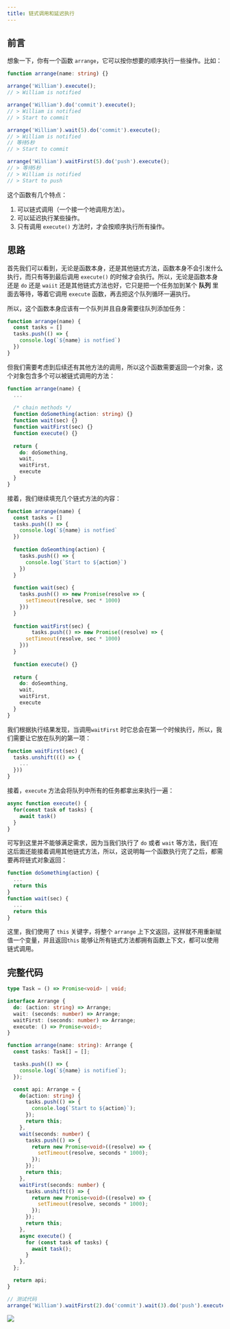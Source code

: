 ```yaml
---
title: 链式调用和延迟执行
---
```


## 前言

想象一下，你有一个函数 `arrange`，它可以按你想要的顺序执行一些操作。比如：

```ts
function arrange(name: string) {}

arrange('William').execute();
// > William is notified

arrange('William').do('commit').execute();
// > William is notified
// > Start to commit

arrange('William').wait(5).do('commit').execute();
// > William is notified
// 等待5秒
// > Start to commit

arrange('William').waitFirst(5).do('push').execute();
// > 等待5秒
// > William is notified
// > Start to push

```

这个函数有几个特点：

1. 可以链式调用（一个接一个地调用方法）。
2. 可以延迟执行某些操作。
3. 只有调用 `execute()` 方法时，才会按顺序执行所有操作。

## 思路

首先我们可以看到，无论是函数本身，还是其他链式方法，函数本身不会引发什么执行，而只有等到最后调用 `execute()` 的时候才会执行。所以，无论是函数本身还是 `do` 还是 `waiit` 还是其他链式方法也好，它只是把一个任务加到某个 **队列** 里面去等待，等着它调用 `execute` 函数，再去把这个队列循环一遍执行。

所以，这个函数本身应该有一个队列并且自身需要往队列添加任务：

```ts
function arrange(name) {
  const tasks = []
  tasks.push(() => {
    console.log(`${name} is notfied`)
  })
}
```

但我们需要考虑到后续还有其他方法的调用，所以这个函数需要返回一个对象，这个对象包含多个可以被链式调用的方法：

```ts
function arrange(name) {
  ...
  
  /* chain methods */
  function doSomething(action: string) {}
  function wait(sec) {}
  function waitFirst(sec) {}
  function execute() {}
  
  return {
    do: doSomething, 
    wait,
    waitFirst,
    execute
  }
}
```

接着，我们继续填充几个链式方法的内容：

```ts
function arrange(name) {
  const tasks = []
  tasks.push(() => {
    console.log(`${name} is notfied`
  })
  
  function doSeomthing(action) {
    tasks.push(() => {
      console.log(`Start to ${action}`)
    })
  }  
    
  function wait(sec) {
    tasks.push(() => new Promise(resolve => {
      setTimeout(resolve, sec * 1000)
    }))
  }
    
  function waitFirst(sec) {
		tasks.push(() => new Promise((resolve) => {
      setTimeout(resolve, sec * 1000)
    }))
  }
    
  function execute() {}
    
  return {
    do: doSeomthing,
    wait,
    waitFirst,
    execute
  }
}
```

我们根据执行结果发现，当调用`waitFirst` 时它总会在第一个时候执行，所以，我们需要让它放在队列的第一项：

```ts
function waitFirst(sec) {
  tasks.unshift((() => {
    ...
  }))
}
```

接着，`execute` 方法会将队列中所有的任务都拿出来执行一遍：

```ts
async function execute() {
  for(const task of tasks) {
    await task()
  }
}
```

可写到这里并不能够满足需求，因为当我们执行了 `do` 或者 `wait` 等方法，我们在这后面还能接着调用其他链式方法，所以，这说明每一个函数执行完了之后，都需要再将链式对象返回：

```ts
function doSomething(action) {
  ...
  return this
}
function wait(sec) {
  ...
  return this
}
```

这里，我们使用了 `this` 关键字，将整个 `arrange` 上下文返回，这样就不用重新赋值一个变量，并且返回`this` 能够让所有链式方法都拥有函数上下文，都可以使用链式调用。

## 完整代码

```ts
type Task = () => Promise<void> | void;

interface Arrange {
  do: (action: string) => Arrange;
  wait: (seconds: number) => Arrange;
  waitFirst: (seconds: number) => Arrange;
  execute: () => Promise<void>;
}

function arrange(name: string): Arrange {
  const tasks: Task[] = [];

  tasks.push(() => {
    console.log(`${name} is notified`);
  });

  const api: Arrange = {
    do(action: string) {
      tasks.push(() => {
        console.log(`Start to ${action}`);
      });
      return this;
    },
    wait(seconds: number) {
      tasks.push(() => {
        return new Promise<void>((resolve) => {
          setTimeout(resolve, seconds * 1000);
        });
      });
      return this;
    },
    waitFirst(seconds: number) {
      tasks.unshift(() => {
        return new Promise<void>((resolve) => {
          setTimeout(resolve, seconds * 1000);
        });
      });
      return this;
    },
    async execute() {
      for (const task of tasks) {
        await task();
      }
    },
  };

  return api;
}

// 测试代码
arrange('William').waitFirst(2).do('commit').wait(3).do('push').execute();

```

![](https://s2.loli.net/2024/08/29/eahplcSOro57g6z.png)
